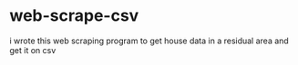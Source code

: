 # web-scrape-csv
i wrote this web scraping program to get house data in a residual area and get it on csv